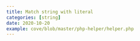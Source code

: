 ```yaml
---
title: Match string with literal
categories: [string]
date: 2020-10-20
example: cove/blob/master/php-helper/helper.php
---
```

